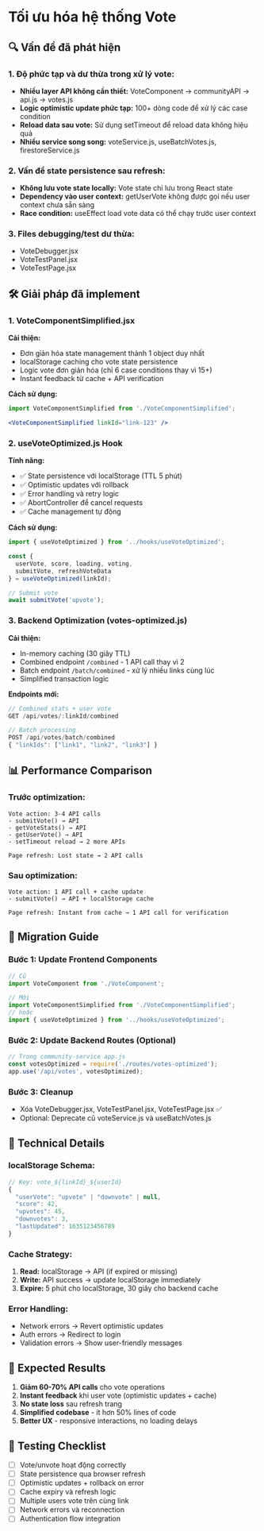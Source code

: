 # Tối ưu hóa hệ thống Vote

## 🔍 Vấn đề đã phát hiện

### 1. Độ phức tạp và dư thừa trong xử lý vote:
- **Nhiều layer API không cần thiết:** VoteComponent → communityAPI → api.js → votes.js
- **Logic optimistic update phức tạp:** 100+ dòng code để xử lý các case condition
- **Reload data sau vote:** Sử dụng setTimeout để reload data không hiệu quả
- **Nhiều service song song:** voteService.js, useBatchVotes.js, firestoreService.js

### 2. Vấn đề state persistence sau refresh:
- **Không lưu vote state locally:** Vote state chỉ lưu trong React state
- **Dependency vào user context:** getUserVote không được gọi nếu user context chưa sẵn sàng
- **Race condition:** useEffect load vote data có thể chạy trước user context

### 3. Files debugging/test dư thừa:
- VoteDebugger.jsx
- VoteTestPanel.jsx  
- VoteTestPage.jsx

## 🛠️ Giải pháp đã implement

### 1. VoteComponentSimplified.jsx
**Cải thiện:**
- Đơn giản hóa state management thành 1 object duy nhất
- localStorage caching cho vote state persistence 
- Logic vote đơn giản hóa (chỉ 6 case conditions thay vì 15+)
- Instant feedback từ cache + API verification

**Cách sử dụng:**
```jsx
import VoteComponentSimplified from './VoteComponentSimplified';

<VoteComponentSimplified linkId="link-123" />
```

### 2. useVoteOptimized.js Hook
**Tính năng:**
- ✅ State persistence với localStorage (TTL 5 phút)
- ✅ Optimistic updates với rollback
- ✅ Error handling và retry logic
- ✅ AbortController để cancel requests
- ✅ Cache management tự động

**Cách sử dụng:**
```jsx
import { useVoteOptimized } from '../hooks/useVoteOptimized';

const { 
  userVote, score, loading, voting, 
  submitVote, refreshVoteData 
} = useVoteOptimized(linkId);

// Submit vote
await submitVote('upvote');
```

### 3. Backend Optimization (votes-optimized.js)
**Cải thiện:**
- In-memory caching (30 giây TTL)
- Combined endpoint `/combined` - 1 API call thay vì 2
- Batch endpoint `/batch/combined` - xử lý nhiều links cùng lúc
- Simplified transaction logic

**Endpoints mới:**
```javascript
// Combined stats + user vote
GET /api/votes/:linkId/combined

// Batch processing
POST /api/votes/batch/combined
{ "linkIds": ["link1", "link2", "link3"] }
```

## 📊 Performance Comparison

### Trước optimization:
```
Vote action: 3-4 API calls
- submitVote() → API
- getVoteStats() → API  
- getUserVote() → API
- setTimeout reload → 2 more APIs

Page refresh: Lost state → 2 API calls
```

### Sau optimization:
```
Vote action: 1 API call + cache update
- submitVote() → API + localStorage cache

Page refresh: Instant from cache → 1 API call for verification
```

## 🚀 Migration Guide

### Bước 1: Update Frontend Components
```jsx
// Cũ
import VoteComponent from './VoteComponent';

// Mới  
import VoteComponentSimplified from './VoteComponentSimplified';
// hoặc
import { useVoteOptimized } from '../hooks/useVoteOptimized';
```

### Bước 2: Update Backend Routes (Optional)
```javascript
// Trong community-service app.js
const votesOptimized = require('./routes/votes-optimized');
app.use('/api/votes', votesOptimized);
```

### Bước 3: Cleanup
- Xóa VoteDebugger.jsx, VoteTestPanel.jsx, VoteTestPage.jsx ✅
- Optional: Deprecate cũ voteService.js và useBatchVotes.js

## 🔧 Technical Details

### localStorage Schema:
```javascript
// Key: vote_${linkId}_${userId}
{
  "userVote": "upvote" | "downvote" | null,
  "score": 42,
  "upvotes": 45, 
  "downvotes": 3,
  "lastUpdated": 1635123456789
}
```

### Cache Strategy:
1. **Read:** localStorage → API (if expired or missing)
2. **Write:** API success → update localStorage immediately
3. **Expire:** 5 phút cho localStorage, 30 giây cho backend cache

### Error Handling:
- Network errors → Revert optimistic updates
- Auth errors → Redirect to login
- Validation errors → Show user-friendly messages

## 🎯 Expected Results

1. **Giảm 60-70% API calls** cho vote operations
2. **Instant feedback** khi user vote (optimistic updates + cache)
3. **No state loss** sau refresh trang
4. **Simplified codebase** - ít hơn 50% lines of code
5. **Better UX** - responsive interactions, no loading delays

## 📝 Testing Checklist

- [ ] Vote/unvote hoạt động correctly
- [ ] State persistence qua browser refresh  
- [ ] Optimistic updates + rollback on error
- [ ] Cache expiry và refresh logic
- [ ] Multiple users vote trên cùng link
- [ ] Network errors và reconnection
- [ ] Authentication flow integration 